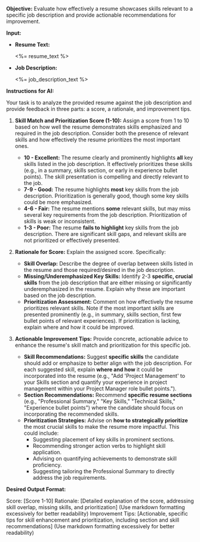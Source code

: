 **Objective:** Evaluate how effectively a resume showcases skills relevant to a specific job description and provide actionable recommendations for improvement.

**Input:**

- **Resume Text:**

  <%= resume_text %>

- **Job Description:**

  <%= job_description_text %>

**Instructions for AI:**

Your task is to analyze the provided resume against the job description and provide feedback in three parts: a score, a rationale, and improvement tips.

1.  **Skill Match and Prioritization Score (1-10):** Assign a score from 1 to 10 based on how well the resume demonstrates skills emphasized and required in the job description. Consider both the presence of relevant skills and how effectively the resume prioritizes the most important ones.

    - **10 - Excellent:** The resume clearly and prominently highlights **all** key skills listed in the job description. It effectively prioritizes these skills (e.g., in a summary, skills section, or early in experience bullet points). The skill presentation is compelling and directly relevant to the job.
    - **7-9 - Good:** The resume highlights **most** key skills from the job description. Prioritization is generally good, though some key skills could be more emphasized.
    - **4-6 - Fair:** The resume mentions **some** relevant skills, but may miss several key requirements from the job description. Prioritization of skills is weak or inconsistent.
    - **1-3 - Poor:** The resume **fails to highlight** key skills from the job description. There are significant skill gaps, and relevant skills are not prioritized or effectively presented.

2.  **Rationale for Score:** Explain the assigned score. Specifically:

    - **Skill Overlap:** Describe the degree of overlap between skills listed in the resume and those required/desired in the job description.
    - **Missing/Underemphasized Key Skills:** Identify 2-3 **specific, crucial skills** from the job description that are either missing or significantly underemphasized in the resume. Explain why these are important based on the job description.
    - **Prioritization Assessment:** Comment on how effectively the resume prioritizes relevant skills. Note if the most important skills are presented prominently (e.g., in summary, skills section, first few bullet points of relevant experiences). If prioritization is lacking, explain where and how it could be improved.

3.  **Actionable Improvement Tips:** Provide concrete, actionable advice to enhance the resume's skill match and prioritization for this specific job.

    - **Skill Recommendations:** Suggest **specific skills** the candidate should add or emphasize to better align with the job description. For each suggested skill, explain **where and how** it could be incorporated into the resume (e.g., "Add 'Project Management' to your Skills section and quantify your experience in project management within your Project Manager role bullet points.").
    - **Section Recommendations:** Recommend **specific resume sections** (e.g., "Professional Summary," "Key Skills," "Technical Skills," "Experience bullet points") where the candidate should focus on incorporating the recommended skills.
    - **Prioritization Strategies:** Advise on **how to strategically prioritize** the most crucial skills to make the resume more impactful. This could include:
      - Suggesting placement of key skills in prominent sections.
      - Recommending stronger action verbs to highlight skill application.
      - Advising on quantifying achievements to demonstrate skill proficiency.
      - Suggesting tailoring the Professional Summary to directly address the job requirements.

**Desired Output Format:**

Score: [Score 1-10]
Rationale: [Detailed explanation of the score, addressing skill overlap, missing skills, and prioritization] (Use markdown formatting excessively for better readability)
Improvement Tips: [Actionable, specific tips for skill enhancement and prioritization, including section and skill recommendations] (Use markdown formatting excessively for better readability)
